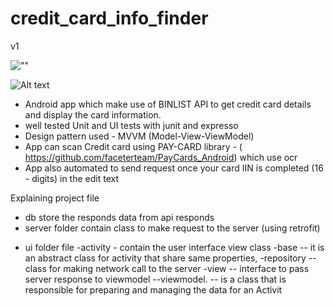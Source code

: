 # credit_card_info_finder
v1


![""](/credit_card_info_finder/ezgif.com-gif-maker.gif?raw=true "")

![Alt text]("https://miro.medium.com/max/640/1*9PFax8JDvffYsebCmi6BYA.gif")



* Android app which make use of  BINLIST API  to get credit card details and display the card information.
* well tested Unit and UI tests with junit and expresso  
* Design pattern used - MVVM (Model-View-ViewModel) 
* App can scan Credit card using PAY-CARD library - ( https://github.com/faceterteam/PayCards_Android) which use ocr
* App also automated to send request once your card IIN is completed (16 - digits) in the edit text

Explaining project file
- db store the responds data from api responds
- server folder contain class to make request to the server (using retrofit)

* ui folder file
-activity - contain the user interface view class
-base    -- it is an abstract class for activity that share same properties,
-repository -- class for making network call to the server
-view -- interface  to pass server response to viewmodel
--viewmodel. -- is a class that is responsible for preparing and managing the data for an Activit



